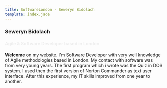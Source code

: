 ```yaml
---
title: SoftwareLondon - Seweryn Bidolach
template: index.jade
---
```


<h3 class="title white">Seweryn Bidolach</h3>
<h4 class="lead" style="color: #eee">Agile &amp; Software Developer based in London</h4>

<b>Welcome</b> on my website. I'm Software Developer with very well knowledge of Agile methodologies based in London.
My contact with software was from very young years. The first program which i wrote was the Quiz in DOS system. 
I used then the first version of Norton Commander as text user interface. 
After this experience, my IT skills improved from one year to another.

